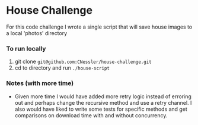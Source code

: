 # House Challenge
For this code challenge I wrote a single script that will save house images to a local 'photos' directory

### To run locally
1. git clone `git@github.com:CNessler/house-challenge.git`
2. cd to directory and run `./house-script`

### Notes (with more time)
- Given more time I would have added more retry logic instead of erroring out and perhaps change the recursive method and use a retry channel. I also would have liked to write some tests for specific methods and get comparisons on download time with and without concurrency. 
